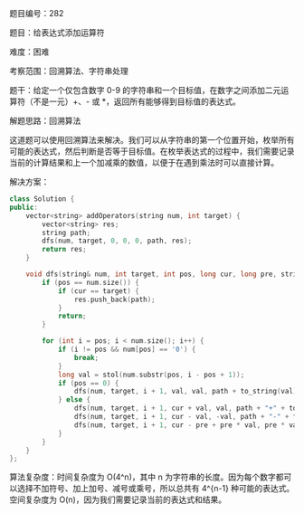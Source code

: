 题目编号：282

题目：给表达式添加运算符

难度：困难

考察范围：回溯算法、字符串处理

题干：给定一个仅包含数字 0-9 的字符串和一个目标值，在数字之间添加二元运算符（不是一元）+、- 或 *，返回所有能够得到目标值的表达式。

解题思路：回溯算法

这道题可以使用回溯算法来解决。我们可以从字符串的第一个位置开始，枚举所有可能的表达式，然后判断是否等于目标值。在枚举表达式的过程中，我们需要记录当前的计算结果和上一个加减乘的数值，以便于在遇到乘法时可以直接计算。

解决方案：

```cpp
class Solution {
public:
    vector<string> addOperators(string num, int target) {
        vector<string> res;
        string path;
        dfs(num, target, 0, 0, 0, path, res);
        return res;
    }

    void dfs(string& num, int target, int pos, long cur, long pre, string& path, vector<string>& res) {
        if (pos == num.size()) {
            if (cur == target) {
                res.push_back(path);
            }
            return;
        }

        for (int i = pos; i < num.size(); i++) {
            if (i != pos && num[pos] == '0') {
                break;
            }
            long val = stol(num.substr(pos, i - pos + 1));
            if (pos == 0) {
                dfs(num, target, i + 1, val, val, path + to_string(val), res);
            } else {
                dfs(num, target, i + 1, cur + val, val, path + "+" + to_string(val), res);
                dfs(num, target, i + 1, cur - val, -val, path + "-" + to_string(val), res);
                dfs(num, target, i + 1, cur - pre + pre * val, pre * val, path + "*" + to_string(val), res);
            }
        }
    }
};
```

算法复杂度：时间复杂度为 O(4^n)，其中 n 为字符串的长度。因为每个数字都可以选择不加符号、加上加号、减号或乘号，所以总共有 4^{n-1} 种可能的表达式。空间复杂度为 O(n)，因为我们需要记录当前的表达式和结果。